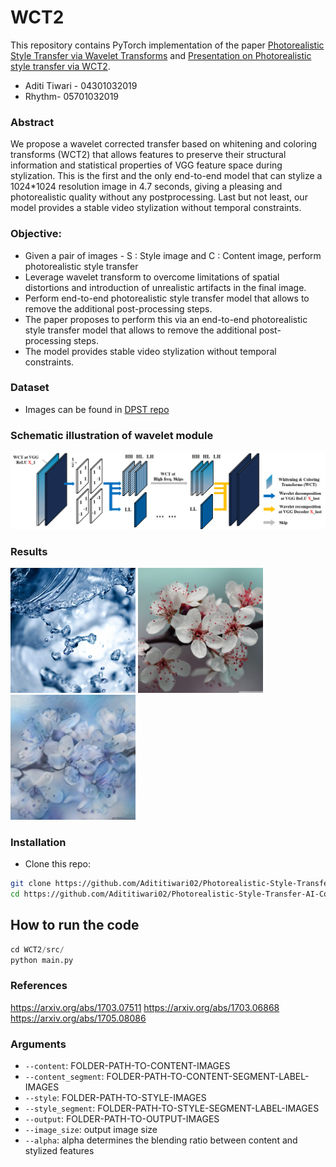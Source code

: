# WCT2
This repository contains PyTorch implementation of the paper [Photorealistic Style Transfer via Wavelet Transforms](https://arxiv.org/abs/1903.09760) and [Presentation on Photorealistic style transfer via WCT2](https://docs.google.com/document/d/1XXqfoJc23DFYfQnyIVZVKkxQ1gebP0vDyRa0_sZizDI/edit).
- Aditi Tiwari - 04301032019
- Rhythm- 05701032019

### Abstract 
We propose a wavelet corrected transfer based
on whitening and coloring transforms (WCT2) that allows
features to preserve their structural information and statistical
properties of VGG feature space during stylization.
This is the first and the only end-to-end model that can
stylize a 1024*1024 resolution image in 4.7 seconds, giving
a pleasing and photorealistic quality without any postprocessing.
Last but not least, our model provides a stable
video stylization without temporal constraints.

### Objective:
- Given a pair of images - S : Style image and C : Content image, perform photorealistic style transfer
- Leverage wavelet transform to overcome limitations of spatial distortions and introduction of unrealistic artifacts in the final image.
- Perform end-to-end photorealistic style transfer model that allows to remove the additional post-processing steps.
- The paper proposes to perform this via an end-to-end photorealistic style transfer model that allows to remove the additional post-processing steps.
- The model provides stable video stylization without temporal constraints. 

### Dataset
  - Images can be found in [DPST repo](https://github.com/luanfujun/deep-photo-styletransfer)

 

### Schematic illustration of wavelet module
<img src="Image/haar-wavelet.png" width="1000" title="wavelet module"> 

### Results
<p float="left">
 <img src="WCT2/images/style/in1.jpg" width="200" title="style image"> 
<img src="WCT2/images/content/in1.jpg" width="200" title="content image"> 
<img src="WCT2/images/output/in1.jpg" width="200" title="output image"> 
 </p>

### Installation
- Clone this repo:
```bash
git clone https://github.com/Adititiwari02/Photorealistic-Style-Transfer-AI-College.git
cd https://github.com/Adititiwari02/Photorealistic-Style-Transfer-AI-College.git
```

## How to run the code
```python
cd WCT2/src/
python main.py
```
### References
https://arxiv.org/abs/1703.07511
https://arxiv.org/abs/1703.06868
https://arxiv.org/abs/1705.08086
 
### Arguments
- `--content`: FOLDER-PATH-TO-CONTENT-IMAGES
- `--content_segment`: FOLDER-PATH-TO-CONTENT-SEGMENT-LABEL-IMAGES
- `--style`: FOLDER-PATH-TO-STYLE-IMAGES
- `--style_segment`: FOLDER-PATH-TO-STYLE-SEGMENT-LABEL-IMAGES
- `--output`: FOLDER-PATH-TO-OUTPUT-IMAGES
- `--image_size`: output image size
- `--alpha`: alpha determines the blending ratio between content and stylized features

